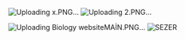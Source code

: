 
![Uploading x.PNG…]()
![Uploading 2.PNG…]()

![Uploading Biology websiteMAİN.PNG…]()
![SEZER](https://github.com/Emreodesia/My-Web-Design-projects-WP/assets/115417234/087808a0-52a0-4dfa-b4c7-7fdc65d98849)
